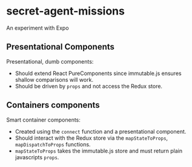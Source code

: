 # secret-agent-missions
An experiment with Expo

## Presentational Components
Presentational, dumb components:
* Should extend React PureComponents since immutable.js ensures shallow comparisons will work.
* Should be driven by `props` and not access the Redux store.

## Containers components
Smart container components:
* Created using the `connect` function and a presentational component.
* Should interact with the Redux store via the `mapStateToProps`, `mapDispatchToProps` functions.
* `mapStateToProps` takes the immutable.js store and must return plain javascripts `props`.
